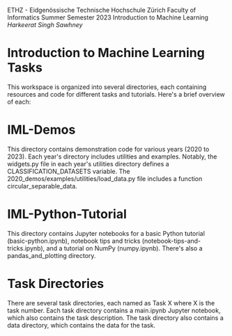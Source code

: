 ETHZ - Eidgenössische Technische Hochschule Zürich
Faculty of Informatics
Summer Semester 2023
Introduction to Machine Learning
*Harkeerat Singh Sawhney*

# Introduction to Machine Learning Tasks

This workspace is organized into several directories, each containing resources and code for different tasks and tutorials. Here's a brief overview of each:

# IML-Demos
This directory contains demonstration code for various years (2020 to 2023). Each year's directory includes utilities and examples. Notably, the widgets.py file in each year's utilities directory defines a CLASSIFICATION_DATASETS variable. The 2020_demos/examples/utilities/load_data.py file includes a function circular_separable_data.

# IML-Python-Tutorial
This directory contains Jupyter notebooks for a basic Python tutorial (basic-python.ipynb), notebook tips and tricks (notebook-tips-and-tricks.ipynb), and a tutorial on NumPy (numpy.ipynb). There's also a pandas_and_plotting directory.

# Task Directories
There are several task directories, each named as Task X where X is the task number. Each task directory contains a main.ipynb Jupyter notebook, which also contains the task description. The task directory also contains a data directory, which contains the data for the task.